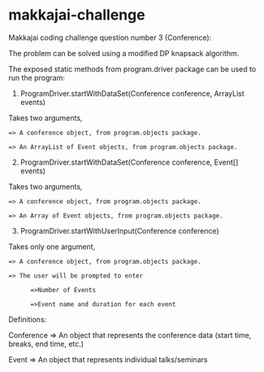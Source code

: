 # makkajai-challenge

Makkajai coding challenge question number 3 (Conference):

The problem can be solved using a modified DP knapsack algorithm.

The exposed static methods from program.driver package can be used to run the program:

1. ProgramDriver.startWithDataSet(Conference conference, ArrayList<Event> events)

  Takes two arguments,

    => A conference object, from program.objects package.

    => An ArrayList of Event objects, from program.objects package. 

2. ProgramDriver.startWithDataSet(Conference conference, Event[] events)

  Takes two arguments,

    => A conference object, from program.objects package.

    => An Array of Event objects, from program.objects package. 

3. ProgramDriver.startWithUserInput(Conference conference)

  Takes only one argument,

    => A conference object, from program.objects package.

    => The user will be prompted to enter 
          
          =>Number of Events   
          
          =>Event name and duration for each event



Definitions:

Conference => An object that represents the conference data (start time, breaks, end time, etc.) 

Event => An object that represents individual talks/seminars 



